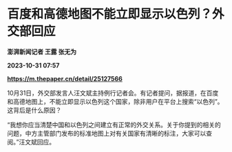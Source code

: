# 百度和高德地图不能立即显示以色列？外交部回应
**澎湃新闻记者 王露 张无为**

**2023-10-31 07:57**

**https://m.thepaper.cn/detail/25127566**

10月31日，外交部发言人汪文斌主持例行记者会。有记者提问，据报道，在百度和高德地图上，不能立即显示以色列这个国家，除非用户在平台上搜索“以色列”。这背后是什么原因？

“我想你应当清楚中国和以色列之间建立有正常的外交关系。关于你提到的相关的问题，中方主管部门发布的标准地图上对有关国家有清晰的标注，大家可以查阅。”汪文斌回应。